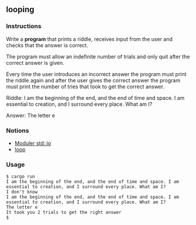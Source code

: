 ## looping

### Instructions

Write a **program** that prints a riddle, receives input from the user and checks that the answer is correct.

The program must allow an indefinite number of trials and only quit after the correct answer is given.

Every time the user introduces an incorrect answer the program must print the riddle again and after the user gives the correct answer the program must print the number of tries that took to get the correct answer.

Riddle: I am the beginning of the end, and the end of time and space. I am essential to creation, and I surround every place. What am I?

Answer: The letter e

### Notions

- [Moduler std::io](https://doc.rust-lang.org/std/io/index.html)
- [loop](https://doc.rust-lang.org/std/keyword.loop.html)

### Usage 

```console
$ cargo run
I am the beginning of the end, and the end of time and space. I am essential to creation, and I surround every place. What am I?
I don't know
I am the beginning of the end, and the end of time and space. I am essential to creation, and I surround every place. What am I?
The letter e
It took you 2 trials to get the right answer
$
```
